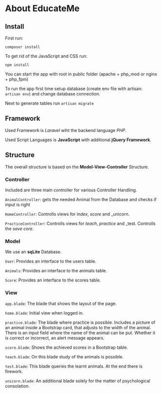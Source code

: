 # About EducateMe

## Install

First run:

```composer install```

To get rid of the JavaScript and CSS run:

```npm install```

You can start the app with root in public folder (apache + php_mod or nginx + php_fpm)

To run the app first time setup database (create env file with artisan: ```artisan env```) and change database connection.

Next to generate tables run ```artisan migrate```

## Framework

Used Framework is _Laravel_ wiht the backend language _PHP_.

Used Script Languages is **JavaScript** with additional **jQuery Framework**.


## Structure

The overall structure is based on the **Model-View-Controller** Structure.

### Controller
Included are three main controller for various Controller Handling.

``AnimalController``: gets the needed Animal from the Database and checks if input is right

``HomeController``: Controlls views for _index_, _score_ and _unicorn.

``PracticeController``: Controlls views for _teach_, _practice_ and _test. Controlls the _save core_.


### Model

We use an **sqLite** Database.


``User``: Provides an interface to the users table.

``Animals``: Provides an interface to the animals table.

``Score``: Provides an interface to the scores table.

### View

``app.blade``: The blade that shows the layout of the page.

``home.blade``: Initial view when logged in.

``practice.blade``: The blade where practice is possible. Includes a picture of an animal
inside a Bootstrap card, that adjusts to the width of the animal. There is an input field where the name
of the animal can be put. Whether it is correct or incorrect, an alert message appears.

``score.blade``: Shows the achieved scores in a Bootstrap table.

``teach.blade``: On this blade study of the animals is possible. 

``test.blade``: This blade queries the learnt animals. At the end there is firework.

``unicorn.blade``: An additional blade solely for the matter of psychological consolation.